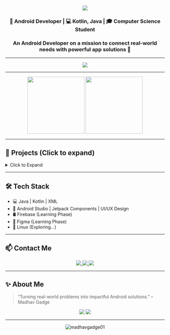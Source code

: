 <h1 align="center">
  <img src="https://readme-typing-svg.herokuapp.com?font=Ubuntu&color=%2300F7FF&size=30&center=true&vCenter=true&width=500&lines=Madhav+Gadge;Android+Developer+from+India" />
</h1>

<h3 align="center">🚀 Android Developer | 💻 Kotlin, Java | 🎓 Computer Science Student</h3>
<h3 align="center">An Android Developer on a mission to connect real-world needs with powerful app solutions 🚀</h3>

---

<p align="center">
  <img src="https://skillicons.dev/icons?i=java,kotlin,androidstudio,xml,git,github,sqlite,vscode" />
</p>

---

<p align="center">
  <img src="https://github-readme-stats.vercel.app/api?username=madhavgadge01&show_icons=true&theme=tokyonight&hide_border=true" height="180px"/>
  <img src="https://github-readme-streak-stats.herokuapp.com/?user=madhavgadge01&theme=tokyonight&hide_border=true" height="180px"/>
</p>

---

## 🚀 Projects (Click to expand)

<details>
  <summary>Click to Expand</summary>

| Project | Tech Stack | Description |
|--------|------------|-------------|
| 🎵 **Sangeet App** | Java · MediaPlayer | Local MP3 player with modern UI |
| 🔢 **iOS Calculator** | Java · ConstraintLayout · LinearLayout | iOS-style Android calculator |
| 📸 **Instagram Clone** | Java · Firebase · RecyclerView | Functional Instagram-like app |
| 🧠 **MindWar Quiz App** | Java · Android · Quiz Logic | Interactive quiz app for fun & learning |

</details>

---

## 🛠️ Tech Stack

- 💻 Java | Kotlin | XML
- 📱 Android Studio | Jetpack Components | UI/UX Design
- 🛢️ Firebase (Learning Phase)
- 🎨 Figma (Learning Phase)
- 🐧 Linux (Exploring...)

---

## 📫 Contact Me

<p align="center">
  <a href="https://www.linkedin.com/in/madhav-gadge-610177343?utm_source=share&utm_campaign=share_via&utm_content=profile&utm_medium=android_app">
    <img src="https://img.shields.io/badge/LinkedIn-blue?style=for-the-badge&logo=linkedin" />
  </a>
  <a href="mailto:madhavgadge01@gmail.com">
    <img src="https://img.shields.io/badge/Gmail-red?style=for-the-badge&logo=gmail" />
  </a>
  <a href="https://github.com/madhavgadge01">
    <img src="https://img.shields.io/badge/GitHub-black?style=for-the-badge&logo=github" />
  </a>
</p>

---

## ✨ About Me

> “Turning real-world problems into impactful Android solutions.” – Madhav Gadge

<p align="center">
  <img src="https://img.shields.io/badge/Currently%20Learning-Kotlin%20&%20Jetpack%20Compose-blue?style=for-the-badge" />
  <img src="https://img.shields.io/badge/Goal-Become%20a%20Pro%20Android%20Developer-success?style=for-the-badge" />
</p>

---

<p align="center">
  <img src="https://komarev.com/ghpvc/?username=madhavgadge01&label=Profile%20views&color=0e75b6&style=flat" alt="madhavgadge01" />
</p>

